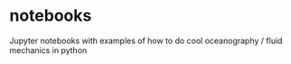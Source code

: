# notebooks
Jupyter notebooks with examples of how to do cool oceanography / fluid mechanics in python
